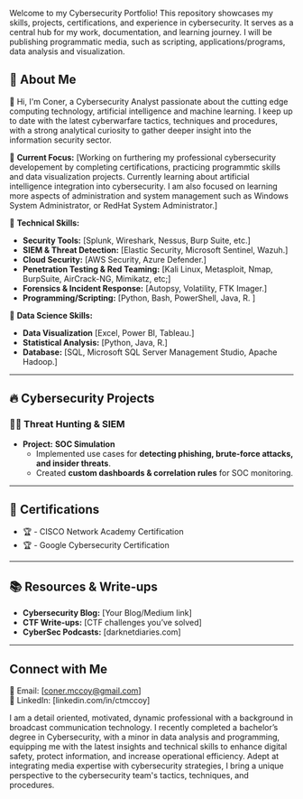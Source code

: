 Welcome to my Cybersecurity Portfolio! This repository showcases my skills, projects, certifications, and experience in cybersecurity. It serves as a central hub for my work, documentation, and learning journey.  I will be publishing programmatic media, such as scripting, applications/programs, data analysis and visualization.

## 📌 About Me

👋 Hi, I'm Coner, a Cybersecurity Analyst passionate about the cutting edge computing technology, artificial intelligence and machine learning.  I keep up to date with the latest cyberwarfare tactics, techniques and procedures, with a strong analytical curiosity to gather deeper insight into the information security sector.

🔹 **Current Focus:** [Working on furthering my professional cybersecurity developement by completing certifications, practicing programmtic skills and data visualization projects.  Currently learning about artificial intelligence integration into cybersecurity.  I am also focused on learning more aspects of administration and system management such as Windows System Administrator, or RedHat System Administrator.]

🔹 **Technical Skills:**
   - **Security Tools:** [Splunk, Wireshark, Nessus, Burp Suite, etc.]
   - **SIEM & Threat Detection:** [Elastic Security, Microsoft Sentinel, Wazuh.]
   - **Cloud Security:** [AWS Security, Azure Defender.]
   - **Penetration Testing & Red Teaming:** [Kali Linux, Metasploit, Nmap, BurpSuite, AirCrack-NG, Mimikatz, etc;]
   - **Forensics & Incident Response:** [Autopsy, Volatility, FTK Imager.]
   - **Programming/Scripting:** [Python, Bash, PowerShell, Java, R. ]

🔹 **Data Science Skills:**
   - **Data Visualization** [Excel, Power BI, Tableau.]
   - **Statistical Analysis:** [Python, Java, R.]
   - **Database:** [SQL, Microsoft SQL Server Management Studio, Apache Hadoop.]
---

## 🔥 Cybersecurity Projects

### 🕵️‍♂️ Threat Hunting & SIEM
- **Project:** **SOC Simulation**
  - Implemented use cases for **detecting phishing, brute-force attacks, and insider threats**.
  - Created **custom dashboards & correlation rules** for SOC monitoring.
---

## 📜 Certifications
- 🏆 - CISCO Network Academy Certification
- 🏆 - Google Cybersecurity Certification

---

## 📚 Resources & Write-ups
- **Cybersecurity Blog:** [Your Blog/Medium link]
- **CTF Write-ups:** [CTF challenges you’ve solved]
- **CyberSec Podcasts:** [darknetdiaries.com]

---

## Connect with Me
📧 Email: [coner.mccoy@gmail.com]  
💼 LinkedIn: [linkedin.com/in/ctmccoy]    


I am a detail oriented, motivated, dynamic professional with a background in broadcast communication technology. I recently completed a bachelor’s degree in Cybersecurity, with a minor in data analysis and programming, equipping me with the latest insights and technical skills to enhance digital safety, protect information, and increase operational efficiency. Adept at integrating media expertise with cybersecurity strategies, I bring a unique perspective to the cybersecurity team's tactics, techniques, and procedures.

